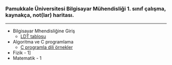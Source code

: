 ### Pamukkale Üniversitesi Bilgisayar Mühendisliği 1. sınıf çalışma, kaynakça, not(lar) haritası.
-------

* Bilgisayar Mhendisliğine Giriş
	* [LDT tablosu](https://github.com/PAU-Projects/BMG/blob/master/doc/tr/LDT_tr.md)
* Algoritma ve C programlama
	* [C programla dili örnekler](https://github.com/smehemmed/oh-my-C)
* Fizik - 1]
* Matematik - 1